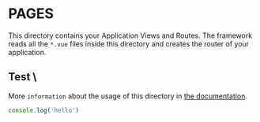 # PAGES

This directory contains your Application Views and Routes.
The framework reads all the `*.vue` files inside this directory and creates the router of your application.  

## Test \
More `information` about the usage of this directory in [the documentation](https://nuxtjs.org/guide/routing).

```js
console.log('hello')
```
